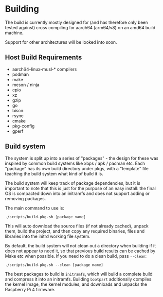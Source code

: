# Building

The build is currently mostly designed for (and has therefore only been
tested against) cross compiling for aarch64 (arm64/v8) on an amd64 build
machine.

Support for other architectures will be looked into soon.

## Host Build Requirements

- aarch64-linux-musl-* compilers
- podman
- make
- meson / ninja
- cpio
- xz
- gzip
- go
- bison
- rsync
- cmake
- pkg-config
- gperf

## Build system

The system is split up into a series of "packages" - the design for
these was inspired by common build systems like xbps / apk / pacman etc.
Each "package" has its own build directory under pkgs, with a "template"
file teaching the build system what kind of build it is.

The build system will keep track of package dependencies, but it is
important to note that this is just for the purpose of an easy install:
the final OS is compacted down into an initramfs and does not support
adding or removing packages.

The main command to use is:

```
./scripts/build-pkg.sh [package name]
```

This will auto download the source files (if not already cached), unpack
them, build the project, and then copy any required binaries, files and
libraries into the initrd working file system.

By default, the build system will not clean out a directory when
building if it does not appear to need it, so that previous build
results can be cached by Make etc when possible. If you need to do a
clean build, pass `--clean`:

```
./scripts/build-pkg.sh --clean [package name]
```

The best packages to build is `initramfs`, which will build a complete
build and compress it into an initramfs. Building `bootpart`
additionally compiles the kernel image, the kernel modules, and
downloads and unpacks the Raspberry Pi 4 firmware.
